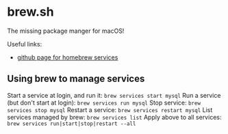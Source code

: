 # brew.sh

The missing package manger for macOS!

Useful links:

* [github page for homebrew services](https://github.com/Homebrew/homebrew-services)

## Using brew to manage services

Start a service at login, and run it: `brew services start mysql`
Run a service (but don't start at login): `brew services run mysql`
Stop service: `brew services stop mysql`
Restart a service: `brew services restart mysql`
List services managed by brew: `brew services list`
Apply above to all services: `brew services run|start|stop|restart --all`